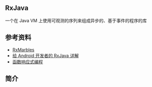 ## RxJava
一个在 Java VM 上使用可观测的序列来组成异步的、基于事件的程序的库

## 参考资料
* [RxMarbles](http://rxmarbles.com/)
* [给 Android 开发者的 RxJava 详解](https://gank.io/post/560e15be2dca930e00da1083)
* [函数响应式编程](https://asce1885.gitbooks.io/android-rd-senior-advanced/content/index.html)

## 简介
